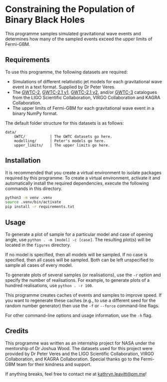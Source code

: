 # Constraining the Population of Binary Black Holes

This programme samples simulated gravitational wave events and determines how
many of the sampled events exceed the upper limits of Fermi-GBM.

## Requirements

To use this programme, the following datasets are required:

- Simulations of different relativistic jet models for each gravitational wave
event in a text format. Supplied by Dr Peter Veres.
- The [GWTC-2](https://dcc.ligo.org/LIGO-P2000223/public),
[GWTC-2.1 v1](https://zenodo.org/record/5117703),
[GWTC-2.1 v2](https://zenodo.org/record/6513631), and/or
[GWTC-3](https://zenodo.org/record/5546663) catalogues
from the LIGO Scientific Collaboration, VIRGO Collaboration and KAGRA
Collaboration.
- The upper limits of Fermi-GBM for each gravitational wave event in a binary
NumPy format.

The default folder structure for this datasets is as follows:

```
data/
    GWTC/           | The GWTC datasets go here.
    modelling/      | Peter's models go here.
    upper_limits/   | The upper limits go here.
```

## Installation

It is recommended that you create a virtual environment to isolate packages
required by this programme. To create a virtual environment, activate it and
automatically install the required dependencies, execute the following commands
in this directory.

```sh
python3 -m venv .venv
source .venv/bin/activate
pip install -r requirements.txt
```

## Usage

To generate a plot of sample for a particular model and case of opening angle,
use `python . -m [model] -c [case]`. The resulting plot(s) will be located in
the `figures` directory.

If no model is specified, then all models will be sampled. If no case is
specified, then all cases will be sampled. Both can be left unspecified to
sample all cases of every model.

To generate plots of several samples (or realisations), use the `-r` option
and specify the number of realisations. For example, to generate plots of a
hundred realisations, use `python . -r 100`.

This programme creates caches of events and samples to improve speed. If you
want to regenerate these caches (e.g., to use a different seed for the random
number generator) then use the `-f` or `--force` command-line flags.

For other command-line options and usage information, use the `-h` flag.

## Credits

This programme was written as an internship project for NASA under the
mentorship of Dr Joshua Wood. The datasets used for this project were provided
by Dr Peter Veres and the LIGO Scientific Collaboration, VIRGO Collaboration,
and KAGRA Collaboration. Special thanks go to the Fermi-GBM team for their
kindness and support.

If anything breaks, feel free to contact me at
[kathryn.leavitt@pm.me](mailto:kathryn.leavitt@pm.me)!

